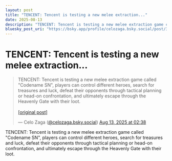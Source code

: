 ```yaml
---
layout: post
title: "TENCENT: Tencent is testing a new melee extraction..."
date: 2025-08-13
description: "TENCENT: Tencent is testing a new melee extraction game called \"Codename SN\", players can control different heroes, search for treasures and luck, def..."
bluesky_post_uri: "https://bsky.app/profile/celozaga.bsky.social/post/3lwasa6hp7m2z"
---
```


<h1 class="bluesky-post-title">TENCENT: Tencent is testing a new melee extraction...</h1>

<blockquote class="bluesky-embed" data-bluesky-uri="at://did:plc:lmh6rennptq77inaztnovw4b/app.bsky.feed.post/3lwasa6hp7m2z" data-bluesky-embed-color-mode="system">
<p lang="">TENCENT: Tencent is testing a new melee extraction game called "Codename SN", players can control different heroes, search for treasures and luck, defeat their opponents through tactical planning or head-on confrontation, and ultimately escape through the Heavenly Gate with their loot.<br><br><a href="https://bsky.app/profile/celozaga.bsky.social/post/3lwasa6hp7m2z">[original post]</a></p>
&mdash; Celo Zaga (<a href="https://bsky.app/profile/did:plc:lmh6rennptq77inaztnovw4b?ref_src=embed">@celozaga.bsky.social</a>) <a href="https://bsky.app/profile/celozaga.bsky.social/post/3lwasa6hp7m2z?ref_src=embed">Aug 13, 2025 at 02:38</a>
</blockquote>
<script async src="https://embed.bsky.app/static/embed.js" charset="utf-8"></script>

<p class="bluesky-post-description">TENCENT: Tencent is testing a new melee extraction game called "Codename SN", players can control different heroes, search for treasures and luck, defeat their opponents through tactical planning or head-on confrontation, and ultimately escape through the Heavenly Gate with their loot.</p>
